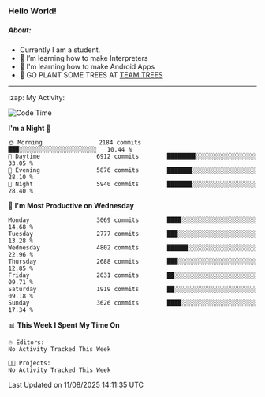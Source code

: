 ### Hello World!

##### About:
- Currently I am a student.
- 🌱 I’m learning how to make Interpreters
- 🌱 I'm learning how to make Android Apps
- 🌱 GO PLANT SOME TREES AT [TEAM TREES](https://teamtrees.org/)

---
  <summary>:zap: My Activity:</summary>
  
<!--START_SECTION:waka-->
![Code Time](http://img.shields.io/badge/Code%20Time-1%2C675%20hrs%2033%20mins-blue)

**I'm a Night 🦉** 

```text
🌞 Morning                2184 commits        ███░░░░░░░░░░░░░░░░░░░░░░   10.44 % 
🌆 Daytime                6912 commits        ████████░░░░░░░░░░░░░░░░░   33.05 % 
🌃 Evening                5876 commits        ███████░░░░░░░░░░░░░░░░░░   28.10 % 
🌙 Night                  5940 commits        ███████░░░░░░░░░░░░░░░░░░   28.40 % 
```
📅 **I'm Most Productive on Wednesday** 

```text
Monday                   3069 commits        ████░░░░░░░░░░░░░░░░░░░░░   14.68 % 
Tuesday                  2777 commits        ███░░░░░░░░░░░░░░░░░░░░░░   13.28 % 
Wednesday                4802 commits        ██████░░░░░░░░░░░░░░░░░░░   22.96 % 
Thursday                 2688 commits        ███░░░░░░░░░░░░░░░░░░░░░░   12.85 % 
Friday                   2031 commits        ██░░░░░░░░░░░░░░░░░░░░░░░   09.71 % 
Saturday                 1919 commits        ██░░░░░░░░░░░░░░░░░░░░░░░   09.18 % 
Sunday                   3626 commits        ████░░░░░░░░░░░░░░░░░░░░░   17.34 % 
```


📊 **This Week I Spent My Time On** 

```text
🔥 Editors: 
No Activity Tracked This Week

🐱‍💻 Projects: 
No Activity Tracked This Week
```


 Last Updated on 11/08/2025 14:11:35 UTC
<!--END_SECTION:waka-->
